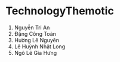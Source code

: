# TechnologyThemotic
1. Nguyễn Tri An 
2. Đặng Công Toàn 
3. Hường Lê Nguyên 
4. Lê Huỳnh Nhật Long 
5. Ngô Lê Gia Hưng 
